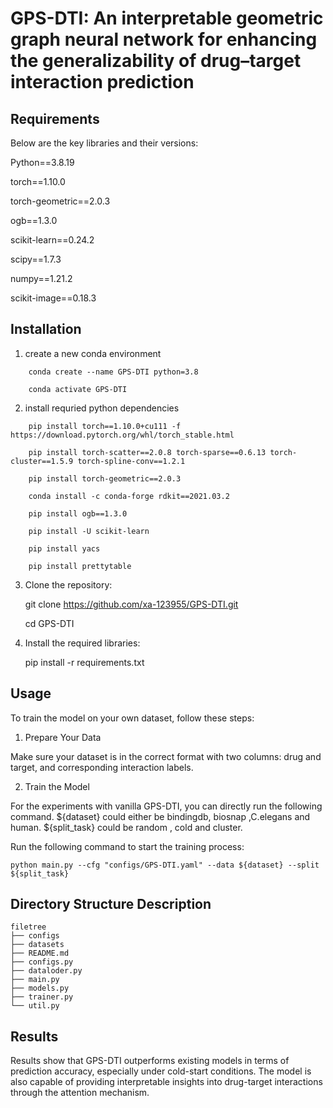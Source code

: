 # GPS-DTI: An interpretable geometric graph neural network for enhancing the generalizability of drug–target interaction prediction
## Requirements


Below are the key libraries and their versions:

  Python==3.8.19
  
  torch==1.10.0

  torch-geometric==2.0.3

  ogb==1.3.0

  scikit-learn==0.24.2

  scipy==1.7.3

  numpy==1.21.2

  scikit-image==0.18.3

## Installation

1. create a new conda environment
```  
    conda create --name GPS-DTI python=3.8

    conda activate GPS-DTI
```
2. install requried python dependencies
```
    pip install torch==1.10.0+cu111 -f https://download.pytorch.org/whl/torch_stable.html
     
    pip install torch-scatter==2.0.8 torch-sparse==0.6.13 torch-cluster==1.5.9 torch-spline-conv==1.2.1
   
    pip install torch-geometric==2.0.3
   
    conda install -c conda-forge rdkit==2021.03.2
   
    pip install ogb==1.3.0
   
    pip install -U scikit-learn
   
    pip install yacs
   
    pip install prettytable
```

3. Clone the repository:

    git clone https://github.com/xa-123955/GPS-DTI.git

    cd GPS-DTI

2. Install the required libraries:

    pip install -r requirements.txt

## Usage

To train the model on your own dataset, follow these steps:

1. Prepare Your Data
   
Make sure your dataset is in the correct format with two columns: drug and target, and corresponding interaction labels.

2. Train the Model

For the experiments with vanilla GPS-DTI, you can directly run the following command. ${dataset} could either be bindingdb, biosnap ,C.elegans and human. ${split_task} could be random , cold and cluster.

Run the following command to start the training process:

    python main.py --cfg "configs/GPS-DTI.yaml" --data ${dataset} --split ${split_task}
    
## Directory Structure Description

```
filetree 
├── configs
├── datasets
├── README.md
├── configs.py
├── dataloder.py
├── main.py
├── models.py
├── trainer.py
└── util.py

```


## Results

Results show that GPS-DTI outperforms existing models in terms of prediction accuracy, especially under cold-start conditions. The model is also capable of providing interpretable insights into drug-target interactions through the attention mechanism.
